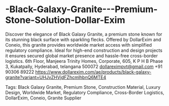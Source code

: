 # -Black-Galaxy-Granite---Premium-Stone-Solution-Dollar-Exim
Discover the elegance of Black Galaxy Granite, a premium stone known for its stunning black surface with sparkling flecks. Offered by DollarExim and Coneio, this granite provides worldwide market access with simplified regulatory compliance. Ideal for high-end construction and design projects
it ensures secured global market presence and hassle-free cross-border logistics. 
6th Floor, Manjeera Trinity Homes, Corporate, 605, K P H B Phase 3, Kukatpally, Hyderabad, telangana 500072
dollareximpvt@gmail.com 
+91 90306 89222
https://www.dollarexim.com/ae/products/black-galaxy-granite?variant=UHJvZHVjdFZhcmlhbnQ6MTE4


Tags: Black Galaxy Granite, Premium Stone, Construction Material, Luxury Design, Worldwide Market, Regulatory Compliance, Cross-Border Logistics, DollarExim, Coneio, Granite Supplier
